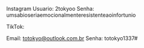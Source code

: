 Instagram
Usuario: 2tokyoo
Senha: umsabioseriaemocionalmenteresistenteaoinfortunio

TikTok:

Email: totokyo@outlook.com.br
Senha: totokyo1337#